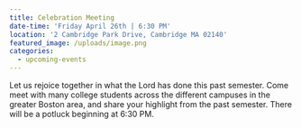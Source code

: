 ```yaml
---
title: Celebration Meeting
date-time: 'Friday April 26th | 6:30 PM'
location: '2 Cambridge Park Drive, Cambridge MA 02140'
featured_image: /uploads/image.png
categories:
  - upcoming-events
---
```


Let us rejoice together in what the Lord has done this past semester. Come meet with many college students across the different campuses in the greater Boston area, and share your highlight from the past semester. There will be a potluck beginning at 6:30 PM.